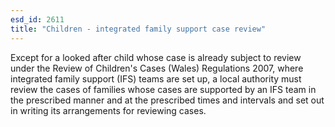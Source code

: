 ```yaml
---
esd_id: 2611
title: "Children - integrated family support case review"
---
```


Except for a looked after child whose case is already subject to review under the Review of Children's Cases (Wales) Regulations 2007, where integrated family support (IFS) teams are set up, a local authority must review the cases of families whose cases are supported by an IFS team in the prescribed manner and at the prescribed times and intervals and set out in writing its arrangements for reviewing cases. 

